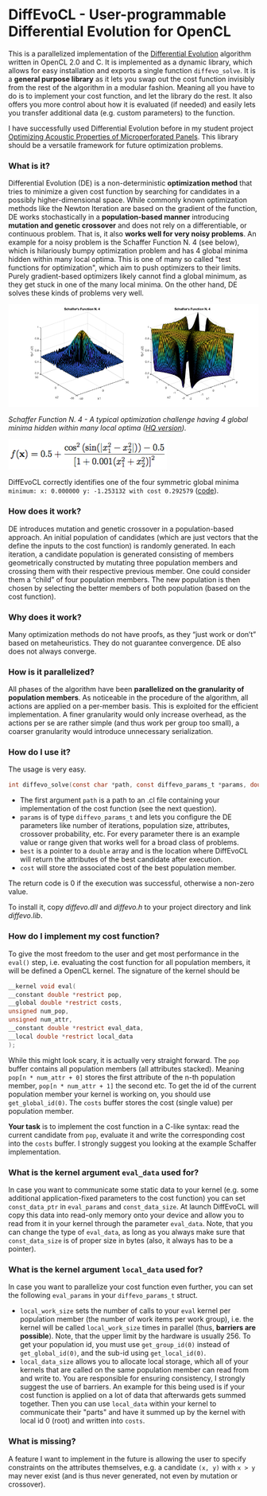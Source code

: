 # DiffEvoCL - User-programmable Differential Evolution for OpenCL
This is a parallelized implementation of the [Differential Evolution](https://en.wikipedia.org/wiki/Differential_evolution) algorithm written in OpenCL 2.0 and C. It is implemented as a dynamic library, which allows for easy installation and exports a single function `diffevo_solve`. It is a **general purpose library** as it lets you swap out the cost function invisibly from the rest of the algorithm in a modular fashion. Meaning all you have to do is to implement your cost function, and let the library do the rest. It also offers you more control about how it is evaluated (if needed) and easily lets you transfer additional data (e.g. custom parameters) to the function.

I have successfully used Differential Evolution before in my student project [Optimizing Acoustic Properties of Microperforated Panels](https://gitlab.ethz.ch/sscholbe/optimization-of-microperforated-panels). This library should be a versatile framework for future optimization problems.

### What is it?

Differential Evolution (DE) is a non-deterministic **optimization method** that tries to minimize a given cost function by searching for candidates in a possibly higher-dimensional space. While commonly known optimization methods like the Newton Iteration are based on the gradient of the function, DE works stochastically in a **population-based manner** introducing **mutation and genetic crossover** and does not rely on a differentiable, or continuous problem. That is, it also **works well for very noisy problems**. An example for a noisy problem is the Schaffer Function N. 4 (see below), which is hilariously bumpy optimization problem and has 4 global minima hidden within many local optima. This is one of many so called "test functions for optimization", which aim to push optimizers to their limits. Purely gradient-based optimizers likely cannot find a global minimum, as they get stuck in one of the many local minima. On the other hand, DE solves these kinds of problems very well.

![](/schaffer.png?raw=true)

*Schaffer Function N. 4 - A typical optimization challenge having 4 global minima hidden within many local optima ([HQ version](/schaffer.pdf)).*

![](/schaffer_func.png?raw=true)


DiffEvoCL correctly identifies one of the four symmetric global minima `minimum: x: 0.000000 y: -1.253132 with cost 0.292579` ([code](/tester/eval_schaffer.cl)).

### How does it work?

DE introduces mutation and genetic crossover in a population-based approach. An initial population of candidates (which are just vectors that the define the inputs to the cost function) is randomly generated. In each iteration, a candidate population is generated consisting of members geometrically constructed by mutating three population members and crossing them with their respective previous member. One could consider them a “child” of four population members. The new population is then chosen by selecting the better members of both population (based on the cost function).

### Why does it work?

Many optimization methods do not have proofs, as they “just work or don’t” based on metaheuristics. They do not guarantee convergence. DE also does not always converge.

### How is it parallelized?

All phases of the algorithm have been **parallelized on the granularity of population members**. As noticeable in the procedure of the algorithm, all actions are applied on a per-member basis. This is exploited for the efficient implementation. A finer granularity would only increase overhead, as the actions per se are rather simple (and thus work per group too small), a coarser granularity would introduce unnecessary serialization.

### How do I use it?

The usage is very easy.
```c
int diffevo_solve(const char *path, const diffevo_params_t *params, double *best, double *cost);
```

* The first argument `path` is a path to an .cl file containing your implementation of the cost function (see the next question).
* `params` is of type `diffevo_params_t` and lets you configure the DE parameters like number of iterations, population size, attributes, crossover probability, etc. For every parameter there is  an example value or range given that works well for a broad class of problems.
* `best` is a pointer to a `double` array and is the location where DiffEvoCL will return the attributes of the best candidate after execution.
* `cost` will store the associated cost of the best population member.

The return code is 0 if the execution was successful, otherwise a non-zero value.

To install it, copy *diffevo.dll* and *diffevo.h* to your project directory and link *diffevo.lib*.

### How do I implement my cost function?

To give the most freedom to the user and get most performance in the `eval()` step, i.e. evaluating the cost function for all population members, it will be defined a OpenCL kernel. The signature of the kernel should be
```c
__kernel void eval(
__constant double *restrict pop,
__global double *restrict costs,
unsigned num_pop,
unsigned num_attr,
__constant double *restrict eval_data,
__local double *restrict local_data
);
```

While this might look scary, it is actually very straight forward. The `pop` buffer contains all population members (all attributes stacked). Meaning `pop[n * num_attr + 0]` stores the first attribute of the n-th population member, `pop[n * num_attr + 1]` the second etc. To get the id of the current population member your kernel is working on, you should use `get_global_id(0)`. The `costs` buffer stores the cost (single value) per population member.

**Your task** is to implement the cost function in a C-like syntax: read the current candidate from `pop`, evaluate it and write the corresponding cost into the `costs` buffer. I strongly suggest you looking at the example Schaffer implementation.

### What is the kernel argument `eval_data` used for?

In case you want to communicate some static data to your kernel (e.g. some additional application-fixed parameters to the cost function) you can set `const_data_ptr` in `eval_params` and `const_data_size`. At launch DiffEvoCL will copy this data into read-only memory onto your device and allow you to read from it in your kernel through the parameter `eval_data`. Note, that you can change the type of `eval_data`, as long as you always make sure that `const_data_size` is of proper size in bytes (also, it always has to be a pointer).

### What is the kernel argument `local_data` used for?

In case you want to parallelize your cost function even further, you can set the following `eval_params` in your `diffevo_params_t` struct.

* `local_work_size` sets the number of calls to your `eval` kernel per population member (the number of work items per work group), i.e. the kernel will be called `local_work_size` times in parallel (thus, **barriers are possible**). Note, that the upper limit by the hardware is usually 256. To get your population id, you must use `get_group_id(0)` instead of `get_global_id(0)`, and the sub-id using `get_local_id(0)`.
* `local_data_size` allows you to allocate local storage, which all of your kernels that are called on the same population member can read from and write to. You are responsible for ensuring consistency, I strongly suggest the use of barriers. An example for this being used is if your cost function is applied on a lot of data that afterwards gets summed together. Then you can use `local_data` within your kernel to communicate their "parts" and have it summed up by the kernel with local id 0 (root) and written into `costs`.

### What is missing?

A feature I want to implement in the future is allowing the user to specify constraints on the attributes themselves, e.g. a candidate `(x, y)` with `x > y` may never exist (and is thus never generated, not even by mutation or crossover).
